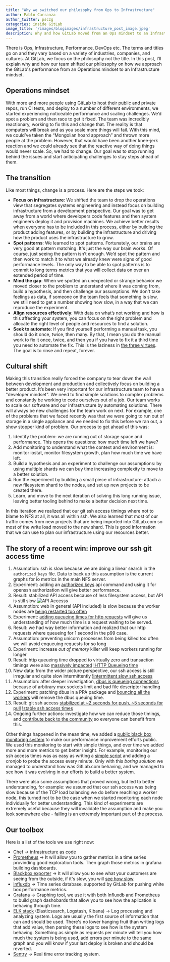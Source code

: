 ```yaml
---
title: "Why we switched our philosophy from Ops to Infrastructure"
author: Pablo Carranza
author_twitter: psczg
categories: inside GitLab
image_title: '/images/blogimages/infrastructure_post_image.jpeg'
description: Why and how GitLab moved from an Ops mindset to an Infrastructure mindset
---
```


There is Ops, Infrastructure, Performance, DevOps etc. The terms and titles go on and they vary based on a
variety of industries, companies, and cultures. At GitLab, we focus on the philosophy not the title. In this
post, I’ll explain why and how our team shifted our philosophy on how we approach the GitLab's performance
from an Operations mindset to an Infrastructure mindset.

<!-- more -->

## Operations mindset

With more and more people using GitLab to host their public and private repos, run CI tests, and deploy to a
number of different environments, we started experiencing noticeable performance and scaling challenges. We’d spot a problem and then race to get it fixed.
The team was incredibly reactionary, working to fix this and change that. The reality is that computers will
break and as you scale more things will fail. With this mind, we could’ve
taken the “Mongolian hoard approach” and thrown more people at the problem. However, that would have been
another knee-jerk reaction and we could already see that the reactive way of doing things would never scale.
So, we had to change. Our goal was to stop running behind the issues and start anticipating challenges to
stay steps ahead of them.

## The transition

Like most things, change is a process. Here are the steps we took:

* **Focus on infrastructure**: We shifted the team to drop the operations view that segregates systems engineering and instead focus on building infrastructure from a development perspective. Our goal was to get away from a world where developers code features and then system engineers deploy it and provision machines. We achieve better results when everyone has to be included in this process, either by building the product adding features, or by building the infrastructure and driving how the product uses the infrastructure to grow.
* **Spot patterns**: We learned to spot patterns. Fortunately, our brains are very good at pattern matching. It's just the way our brain works. Of course, just seeing the pattern isn’t enough. We’d spot the pattern and then work to match it to what we already knew were signs of good performance levels. The only way to be able to spot patterns is to commit to long terms metrics that you will collect data on over an extended period of time.
* **Mind the gap**: When we spotted an unexpected or strange behavior we moved closer to the problem to understand where it was coming from, build a hypothesis, and then challenge our assumptions. We don't take feelings as data, if someone on the team feels that something is slow, we still need to get a number showing how slow, in a way that we can reproduce the experiment.
* **Align resources effectively**: With data on what’s not working and how is this affecting your system, you can focus on the right problem and allocate the right level of people and resources to find a solution.
* **Seek to automate**: If you find yourself performing a manual task, you should do it once, twice, then many. By that, I mean you do the manual work to fix it once, twice, and then you if you have to fix it a third time you need to automate the fix. This is the laziness in [the three virtues](http://threevirtues.com/). The goal is to rinse and repeat, forever.

## Cultural shift

Making this transition really forced the company to tear down the wall between development and production and
collectively focus on building a better product. It’s been very important
for our infrastructure team to have a "developer mindset". We need to find simple solutions to complex problems
and constantly be working to code ourselves out of a job.
Our team works to scale our software and our infrastructure by automating solutions.
There will always be new challenges for the team work on next.
For example, one of the problems that we faced recently was that we were going to run out
of storage in a single appliance and we needed to fix this before we ran out, a show stopper kind of problem.
Our process to get ahead of this was:

1. Identify the problem: we are running out of storage space and performance. This opens the questions: how much time left we have?
1. Add monitoring to understand what the context and environment is: monitor iostat, monitor filesystem growth, plan how much time we have left.
1. Build a hypothesis and an experiment to challenge our assumptions: by using multiple shards we can buy time increasing complexity to move to a better solution.
1. Run the experiment by building a small piece of infrastructure: attach a new filesystem shard to the nodes, and set up new projects to be created there.
1. Learn, and move to the next iteration of solving this long running issue, leaving better tooling behind to make a better decision next time.

In this iteration we realized that our git ssh access timings where not to blame to NFS at all, it was all within ssh. We also learned that most of our
traffic comes from new projects that are being imported into GitLab.com so most of the write load moved to the new shard. This is good information
that we can use to plan our infrastructure using our resources better.

## The story of a recent win: improve our ssh git access time

1. Assumption: ssh is slow because we are doing a linear search in the `authorized_keys` file. Data to back up this assumption is the current graphs for io metrics in the main NFS server.
1. Experiment: adding an [authorized keys](https://gitlab.com/gitlab-com/operations/issues/99) api command and using it for openssh authorization will give better performance.
1. Result: stabilized API access because of less filesystem access, but API is still slow ![API Accesss](/images/blogimages/grape-internal-allowed-timings.png)
1. Assumption: web in general (API included) is slow because the worker nodes are [being restarted too often](https://gitlab.com/gitlab-com/operations/issues/276)
1. Experiment: [adding queueing times for http requests](https://gitlab.com/gitlab-com/operations/issues/264) will give us understanding of how much time is a request waiting to be served.
1. Result: we had way better information and realized that our http requests where queueing for 1 second in the p99 case.
1. Assumption: preventing unicorn processes from being killed too often we will avoid enqueuing requests for so long
1. Experiment: increase _out of memory_ killer will keep workers running for longer
1. Result: http queueing time dropped to virtually zero and transaction timings were also [massively impacted](https://gitlab.com/gitlab-com/operations/issues/276#note_12353835) [!HTTP Queueing time](/images/blogimages/http-queue-timings.png)
1. New data: from the wider picture perspective, our ssh access is still irregular and quite slow intermittently [!intermittent slow ssh access](/images/blogimages/slow-ssh-access.png)
1. Assumption: after deeper investigation, [dbus is queueing connections](https://gitlab.com/gitlab-com/infrastructure/issues/290#note_13536786) because of arbitrary max sockets limit and bad file descriptor handling
1. Experiment: patching dbus in a PPA package and [bouncing all the workers](https://gitlab.com/gitlab-com/infrastructure/issues/290#note_13607928) will remove the dbus queuing time.
1. Result: git ssh access [stabilized at ~2 seconds for push, ~5 seconds for pull](https://gitlab.com/gitlab-com/infrastructure/issues/290#note_13613187) [!stable ssh access times](/images/blogimages/stable-ssh-access.png)
1. Ongoing further actions: investigate how we can reduce those timings, and [contribute back to the community](https://gitlab.com/gitlab-com/infrastructure/issues/290#note_13613213) so everyone can benefit from this.

Other things happened in the mean time, we added a [public black box monitoring system](http://monitor.gitlab.net/) to make our performance improvement efforts public. We used this monitoring to start with simple things, and over time we added more and more metrics to get better insight.
For example, monitoring our ssh access times was as easy as writing a [simple script](https://gitlab.com/gitlab-org/gitlab-monitor) and adding a cronjob to probe the access every minute. Only with this _boring solution_ we managed to understand how was GitLab.com behaving, and we managed to see how it was evolving in our efforts to build a better system.

There were also some assumptions that proved wrong, but led to better understanding, for example: we assumed that our ssh access was being slow because of the TCP load balancing we do before reaching a worker node, this turned not to be the case when we started monitoring each node individually for better understanding.
This kind of experiments are extremely useful because they will invalidate the assumption and make you look somewhere else - failing is an extremely important part of the process.

## Our toolbox

Here is a list of the tools we use right now:

- [Chef](https://www.chef.io/chef/) -> [infrastructure as code](https://www.thoughtworks.com/es/insights/blog/infrastructure-code-reason-smile)
- [Prometheus](https://github.com/prometheus) -> It will allow you to gather metrics in a time series provinding good exploration tools. Then graph those metrics in grafana building dashboards.
- [Blackbox exporter](https://github.com/prometheus/blackbox_exporter) -> It will allow you to see what your customers are seeing from the outside, if it's slow, you will [see how slow](http://monitor.gitlab.net/dashboard/db/gitlab-status)
- [Influxdb](https://influxdata.com/) -> Time series database, supported by GitLab for pushing white box performance metrics.
- [Grafana](http://grafana.org/) -> Graphing tool, we use it with both Influxdb and Prometheus to build graph dashobards that allow you to see how the aplication is behaving through time.
- [ELK stack](https://www.elastic.co/webinars/introduction-elk-stack) (Elasticsearch, Logstash, Kibana) -> Log processing and analyzing system. Logs are usually the first source of information that can and should be used. There's no lower hanging fruit than writing logs that add value, then parsing these logs to see how is the system behaving. Something as simple as requests per minute will tell you how much the system is being used, add errors per minute to the same graph and you will know if your last deploy is broken and should be reverted.
- [Sentry](https://getsentry.com/welcome/) -> Real time error tracking system.
